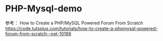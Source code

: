 # PHP-Mysql-demo
参考：
How to Create a PHP/MySQL Powered Forum From Scratch
https://code.tutsplus.com/tutorials/how-to-create-a-phpmysql-powered-forum-from-scratch--net-10188
